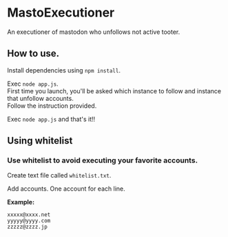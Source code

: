# MastoExecutioner

An executioner of mastodon who unfollows not active tooter.

## How to use.
Install dependencies using `npm install`.

Exec `node app.js`.  
First time you launch, you'll be asked which instance to follow and instance that unfollow accounts.  
Follow the instruction provided.  

Exec `node app.js` and that's it!!

## Using whitelist
### Use whitelist to avoid executing your favorite accounts.
Create text file called `whitelist.txt`.

Add accounts. One account for each line.

__Example:__
```
xxxxx@xxxx.net
yyyyy@yyyy.com
zzzzz@zzzz.jp
````

